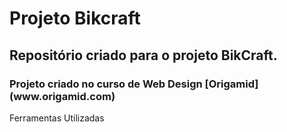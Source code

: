 # Projeto Bikcraft

<h2>Repositório criado para o projeto BikCraft.</h2>

<h3>Projeto criado no curso de Web Design [Origamid](www.origamid.com)</a></h3>

Ferramentas Utilizadas  

